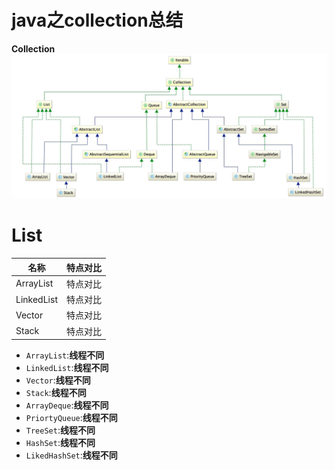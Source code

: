 # java之collection总结

**Collection**
![](../res/collection.jpeg)
# List

名称   | 特点对比   
---   | ---  
ArrayList|特点对比
LinkedList| 特点对比
Vector| 特点对比
Stack| 特点对比

* `ArrayList`:**线程不同**
* `LinkedList`:**线程不同**
* `Vector`:**线程不同**
* `Stack`:**线程不同**
* `ArrayDeque`:**线程不同**
* `PriortyQueue`:**线程不同**
* `TreeSet`:**线程不同**
* `HashSet`:**线程不同**
* `LikedHashSet`:**线程不同**
